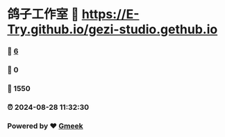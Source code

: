 # 鸽子工作室 :link: https://E-Try.github.io/gezi-studio.gethub.io 
### :page_facing_up: [6](https://E-Try.github.io/gezi-studio.gethub.io/tag.html) 
### :speech_balloon: 0 
### :hibiscus: 1550 
### :alarm_clock: 2024-08-28 11:32:30 
### Powered by :heart: [Gmeek](https://github.com/Meekdai/Gmeek)
